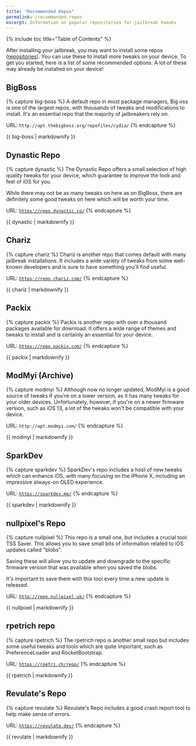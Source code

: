```yaml
---
title: "Recommended Repos"
permalink: /recommended-repos
excerpt: Information on popular repositories for jailbreak tweaks
---
```


{% include toc title="Table of Contents" %}

After installing your jailbreak, you may want to install some repos ([repositories](faq#repos)). You can use these to install more tweaks on your device. To get you started, here is a list of some recommended options. A lot of these may already be installed on your device!

## BigBoss

{% capture big-boss %}
A default repo in most package managers, Big oss is one of the largest repos, with thousands of tweaks and modifications to install. It's an essential repo that the majority of jailbreakers rely on.

URL: `http://apt.thebigboss.org/repofiles/cydia/`
{% endcapture %}

<div class="notice--info">{{ big-boss | markdownify }}</div>

## Dynastic Repo

{% capture dynastic %}
The Dynastic Repo offers a small selection of high quality tweaks for your device, which guarantee to improve the look and feel of iOS for you.

While there may not be as many tweaks on here as on BigBoss, there are definitely some good tweaks on here which will be worth your time.

URL: <code><a href="https://repo.dynastic.co/" target="_blank">https://repo.dynastic.co/</a></code>
{% endcapture %}

<div class="notice--textbox">{{ dynastic | markdownify }}</div>

## Chariz

{% capture chariz %}
Chariz is another repo that comes default with many jailbreak installations. It includes a wide variety of tweaks from some well-known developers and is sure to have something you'll find useful.

URL: <code><a href="https://repo.chariz.com/" target="_blank">https://repo.chariz.com/</a></code>
{% endcapture %}

<div class="notice--primary">{{ chariz | markdownify }}</div>

## Packix

{% capture packix %}
Packix is another repo with over a thousand packages available for download. It offers a wide range of themes and tweaks to install and is certainly an essential for your device.

URL: <code><a href="https://repo.packix.com/" target="_blank">https://repo.packix.com/</a></code>
{% endcapture %}

<div class="notice--success">{{ packix | markdownify }}</div>

## ModMyi (Archive)

{% capture modmyi %}
Although now no longer updated, ModMyi is a good source of tweaks if you're on a lower version, as it has many tweaks for your older devices. Unfortunately, however, if you're on a newer firmware version, such as iOS 13, a lot of the tweaks won't be compatible with your device.

URL: `http://apt.modmyi.com/`
{% endcapture %}

<div class="notice--warning">{{ modmyi | markdownify }}</div>

## SparkDev

{% capture sparkdev %}
SparkDev's repo includes a host of new tweaks which can enhance iOS, with many focusing on the iPhone X, including an impressive always-on OLED experience.

URL: <code><a href="https://sparkdev.me/" target="_blank">https://sparkdev.me/</a></code>
{% endcapture %}

<div class="notice--danger">{{ sparkdev | markdownify }}</div>

## nullpixel's Repo

{% capture nullpixel %}
This repo is a small one, but includes a crucial tool: TSS Saver. This allows you to save small bits of information related to iOS updates called "blobs".

Saving these will allow you to update and downgrade to the specific firmware version that was available when you saved the blobs.

It's important to save them with this tool every time a new update is released.

URL: <code><a href="http://repo.nullpixel.uk/" target="_blank">http://repo.nullpixel.uk/</a></code>
{% endcapture %}

<div class="notice--info">{{ nullpixel | markdownify }}</div>

## rpetrich repo

{% capture rpetrich %}
The rpetrich repo is another small repo but includes some useful tweaks and tools which are quite important, such as PreferenceLoader and RocketBootstrap.

URL: <code><a href="https://rpetri.ch/repo/" target="_blank">https://rpetri.ch/repo/</a></code>
{% endcapture %}

<div class="notice--textbox">{{ rpetrich | markdownify }}</div>

## Revulate's Repo

{% capture revulate %}
Revulate's Repo includes a good crash report tool to help make sense of errors.

URL: <code><a href="https://revulate.dev/" target="_blank">https://revulate.dev/</a></code>
{% endcapture %}

<div class="notice--primary">{{ revulate | markdownify }}</div>
